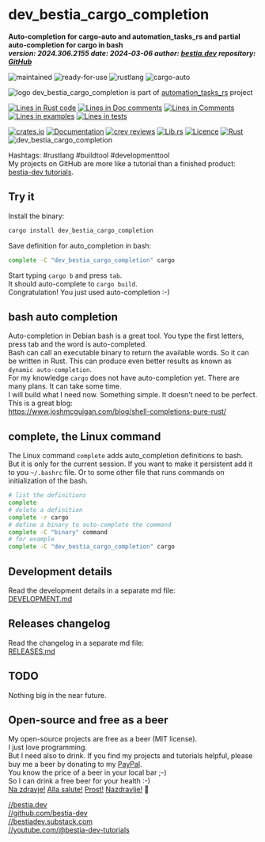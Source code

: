 [//]: # (auto_md_to_doc_comments segment start A)

# dev_bestia_cargo_completion  

[//]: # (auto_cargo_toml_to_md start)

**Auto-completion for cargo-auto and automation_tasks_rs and partial auto-completion for cargo in bash**  
***version: 2024.306.2155 date: 2024-03-06 author: [bestia.dev](https://bestia.dev) repository: [GitHub](https://github.com/automation-tasks-rs/dev_bestia_cargo_completion)***

 ![maintained](https://img.shields.io/badge/maintained-green)
 ![ready-for-use](https://img.shields.io/badge/ready_for_use-green)
 ![rustlang](https://img.shields.io/badge/rustlang-orange)
 ![cargo-auto](https://img.shields.io/badge/cargo_auto-orange)

[//]: # (auto_cargo_toml_to_md end)

 ![logo](https://raw.githubusercontent.com/automation-tasks-rs/cargo-auto/main/images/logo/logo_cargo_auto.svg)
 dev_bestia_cargo_completion is part of [automation_tasks_rs](https://github.com/automation-tasks-rs) project

[//]: # (auto_lines_of_code start)
[![Lines in Rust code](https://img.shields.io/badge/Lines_in_Rust-55-green.svg)](https://github.com/automation-tasks-rs/dev_bestia_cargo_completion/)
[![Lines in Doc comments](https://img.shields.io/badge/Lines_in_Doc_comments-0-blue.svg)](https://github.com/automation-tasks-rs/dev_bestia_cargo_completion/)
[![Lines in Comments](https://img.shields.io/badge/Lines_in_comments-23-purple.svg)](https://github.com/automation-tasks-rs/dev_bestia_cargo_completion/)
[![Lines in examples](https://img.shields.io/badge/Lines_in_examples-0-yellow.svg)](https://github.com/automation-tasks-rs/dev_bestia_cargo_completion/)
[![Lines in tests](https://img.shields.io/badge/Lines_in_tests-0-orange.svg)](https://github.com/automation-tasks-rs/dev_bestia_cargo_completion/)

[//]: # (auto_lines_of_code end)

 [![crates.io](https://img.shields.io/crates/v/dev_bestia_cargo_completion.svg)](https://crates.io/crates/dev_bestia_cargo_completion)
 [![Documentation](https://docs.rs/dev_bestia_cargo_completion/badge.svg)](https://docs.rs/dev_bestia_cargo_completion/)
 [![crev reviews](https://web.crev.dev/rust-reviews/badge/crev_count/dev_bestia_cargo_completion.svg)](https://web.crev.dev/rust-reviews/crate/dev_bestia_cargo_completion/)
 [![Lib.rs](https://img.shields.io/badge/Lib.rs-rust-orange.svg)](https://lib.rs/crates/dev_bestia_cargo_completion/)
 [![Licence](https://img.shields.io/badge/license-MIT-blue.svg)](https://github.com/automation-tasks-rs/dev_bestia_cargo_completion/blob/master/LICENSE)
 [![Rust](https://github.com/automation-tasks-rs/dev_bestia_cargo_completion/workflows/rust_fmt_auto_build_test/badge.svg)](https://github.com/automation-tasks-rs/dev_bestia_cargo_completion/)
 ![dev_bestia_cargo_completion](https://bestia.dev/webpage_hit_counter/get_svg_image/710310517.svg)

Hashtags: #rustlang #buildtool #developmenttool  
My projects on GitHub are more like a tutorial than a finished product: [bestia-dev tutorials](https://github.com/automation-tasks-rs/tutorials_rust_wasm).

## Try it

Install the binary:

```bash
cargo install dev_bestia_cargo_completion
```

Save definition for auto_completion in bash:

```bash
complete -C "dev_bestia_cargo_completion" cargo
```

Start typing `cargo b` and press `tab`.  
It should auto-complete to `cargo build`.  
Congratulation! You just used auto-completion :-)  

## bash auto completion

Auto-completion in Debian bash is a great tool. You type the first letters, press tab and the word is auto-completed.  
Bash can call an executable binary to return the available words. So it can be written in Rust. This can produce even better results as known as `dynamic auto-completion`.  
For my knowledge `cargo` does not have auto-completion yet. There are many plans. It can take some time.  
I will build what I need now. Something simple. It doesn't need to be perfect.  
This is a great blog:  
<https://www.joshmcguigan.com/blog/shell-completions-pure-rust/>

## complete, the Linux command

The Linux command `complete` adds auto_completion definitions to bash.  
But it is only for the current session. If you want to make it persistent add it to you `~/.bashrc` file. Or to some other file that runs commands on initialization of the bash.  

```bash
# list the definitions
complete
# delete a definition
complete -r cargo
# define a binary to auto-complete the command
complete -C "binary" command
# for example
complete -C "dev_bestia_cargo_completion" cargo
```

## Development details

Read the development details in a separate md file:  
[DEVELOPMENT.md](https://github.com/automation-tasks-rs/dev_bestia_cargo_completion/blob/main/DEVELOPMENT.md)

## Releases changelog

Read the changelog in a separate md file:  
[RELEASES.md](https://github.com/automation-tasks-rs/dev_bestia_cargo_completion/blob/main/RELEASES.md)

## TODO

Nothing big in the near future.

## Open-source and free as a beer

My open-source projects are free as a beer (MIT license).  
I just love programming.  
But I need also to drink. If you find my projects and tutorials helpful, please buy me a beer by donating to my [PayPal](https://paypal.me/LucianoBestia).  
You know the price of a beer in your local bar ;-)  
So I can drink a free beer for your health :-)  
[Na zdravje!](https://translate.google.com/?hl=en&sl=sl&tl=en&text=Na%20zdravje&op=translate) [Alla salute!](https://dictionary.cambridge.org/dictionary/italian-english/alla-salute) [Prost!](https://dictionary.cambridge.org/dictionary/german-english/prost) [Nazdravlje!](https://matadornetwork.com/nights/how-to-say-cheers-in-50-languages/) 🍻

[//bestia.dev](https://bestia.dev)  
[//github.com/bestia-dev](https://github.com/bestia-dev)  
[//bestiadev.substack.com](https://bestiadev.substack.com)  
[//youtube.com/@bestia-dev-tutorials](https://youtube.com/@bestia-dev-tutorials)  

[//]: # (auto_md_to_doc_comments segment end A)
